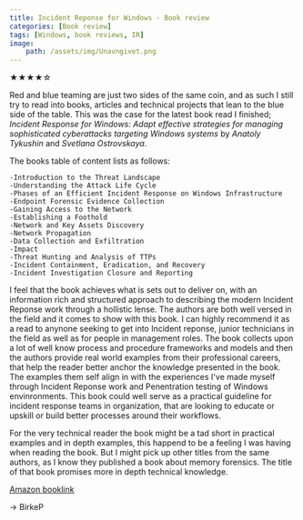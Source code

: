 ```yaml
---
title: Incident Reponse for Windows - Book review
categories: [Book review]
tags: [Windows, book reviews, IR]    
image:
    path: /assets/img/Unavngivet.png
---
```


<div class="star-rating">
  ★★★★☆
</div>

Red and blue teaming are just two sides of the same coin, and as such I still try to read into books, articles and technical projects that lean to the blue side of the table. This was the case for the latest book read I finished; *Incident Response for Windows: Adapt effective strategies for managing sophisticated cyberattacks targeting Windows systems* by *Anatoly Tykushin* and *Svetlana Ostrovskaya*.

The books table of content lists as follows:
```
-Introduction to the Threat Landscape
-Understanding the Attack Life Cycle
-Phases of an Efficient Incident Response on Windows Infrastructure
-Endpoint Forensic Evidence Collection
-Gaining Access to the Network
-Establishing a Foothold
-Network and Key Assets Discovery
-Network Propagation
-Data Collection and Exfiltration
-Impact
-Threat Hunting and Analysis of TTPs
-Incident Containment, Eradication, and Recovery
-Incident Investigation Closure and Reporting
``` 

I feel that the book achieves what is sets out to deliver on, with an information rich and structured approach to describing the modern Incident Reponse work through a hollistic lense. The authors are both well versed in the field and it comes to show with this book. I can highly recommend it as a read to anynone seeking to get into Incident reponse, junior technicians in the field as well as for people in management roles. 
 The book collects upon a lot of well know process and procedure frameworks and models and then the
 authors provide real world examples from their professional careers, that help the reader better anchor the knowledge presented in the book. The examples them self align in with the experiences I've made myself through Incident Reponse work and Penentration testing of Windows envinronments. 
This book could well serve as a practical guideline for incident response teams in organization, that are looking to educate or upskill or build better processes around their workflows.

For the very technical reader the book might be a tad short in practical examples and in depth examples, this happend to be a feeling I was having when reading the book. But I might pick up other titles from the same authors, as I know they published a book about memory forensics. The title of that book promises more in depth technical knowledge. 

[Amazon booklink](https://www.amazon.com/Incident-Response-Windows-sophisticated-cyberattacks/dp/1804619329)

-> BirkeP